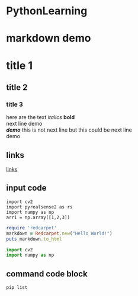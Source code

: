 # PythonLearning

# markdown demo
# title 1
## title 2
### title 3

here are the text *italics* **bold** 
<br> 
next line demo 
<br> 
***demo***
this is not next line
but this could be next line <br>
demo

## links 
[links](https://www.baidu.com/)

## input code

```
import cv2
import pyrealsense2 as rs
import numpy as np
arr1 = np.array([1,2,3])

```

```ruby
require 'redcarpet'
markdown = Redcarpet.new("Hello World!")
puts markdown.to_html
```

```python
import cv2
import numpy as np
```
## command code block
```command
pip list
```
